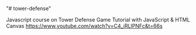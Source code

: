 "# tower-defense" 

Javascript course on
Tower Defense Game Tutorial with JavaScript & HTML Canvas
https://www.youtube.com/watch?v=C4_iRLlPNFc&t=66s